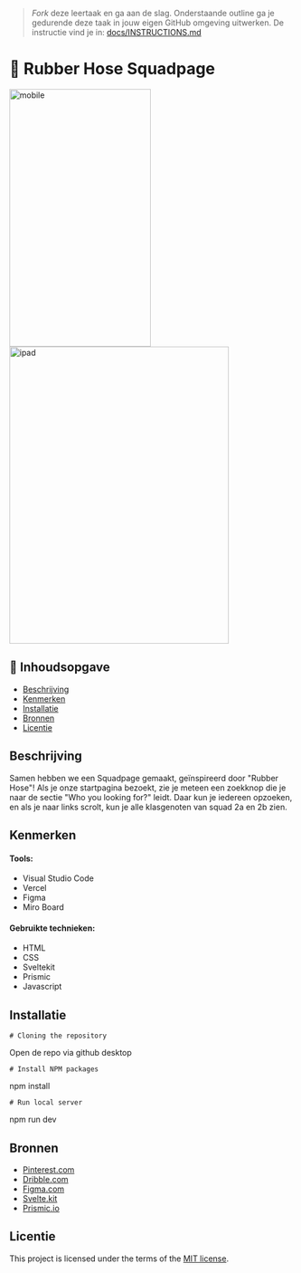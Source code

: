 > _Fork_ deze leertaak en ga aan de slag. Onderstaande outline ga je gedurende deze taak in jouw eigen GitHub omgeving uitwerken. De instructie vind je in: [docs/INSTRUCTIONS.md](docs/INSTRUCTIONS.md)

# 👀 Rubber Hose Squadpage 

 <img src="https://github.com/Tolga1999/your-tribe-for-life-squad-page/assets/112861555/27b61a64-db02-4741-9c2e-74b4d3109f0f" alt="mobile" width="250" height="455">
 
 <img src="https://github.com/Tolga1999/your-tribe-for-life-squad-page/assets/112861555/a9712103-f26e-4aa2-9ad7-e29441c96f49" alt="ipad" width="388" height="525">

## 📄 Inhoudsopgave

  * [Beschrijving](#beschrijving)
  * [Kenmerken](#kenmerken)
  * [Installatie](#installatie)
  * [Bronnen](#bronnen)
  * [Licentie](#licentie)

## Beschrijving
Samen hebben we een Squadpage gemaakt, geïnspireerd door "Rubber Hose"! Als je onze startpagina bezoekt, zie je meteen een zoekknop die je naar de sectie "Who you looking for?" leidt. Daar kun je iedereen opzoeken, en als je naar links scrolt, kun je alle klasgenoten van squad 2a en 2b zien.




<!---

<img width="530" alt="Screenshot 2023-09-22 at 09 59 26" src="https://github.com/Tolga1999/your-tribe-for-life-squad-page/assets/112861555/bfe88721-4ef4-4ab9-bcbb-6c1125be8f56">

Als je op iemand klikt, brengt het je naar de detailpagina van die persoon, waar je enkele van zijn of haar hobby's kunt lezen. 

<img width="530" alt="Screenshot 2023-09-22 at 10 03 24" src="https://github.com/Tolga1999/your-tribe-for-life-squad-page/assets/112861555/bcafce3e-f396-49c3-b4e7-1697c31c7a14">

Bekijk onze [website](https://main--timely-pie-c30ea8.netlify.app/) en [wiki](https://github.com/Tolga1999/your-tribe-for-life-squad-page/wiki)

--->

## Kenmerken

#### Tools:
* Visual Studio Code
* Vercel
* Figma
* Miro Board

#### Gebruikte technieken:
* HTML
* CSS
* Sveltekit
* Prismic
* Javascript

## Installatie

`# Cloning the repository`

Open de repo via github desktop

`# Install NPM packages`

npm install

`# Run local server`

npm run dev


## Bronnen
* [Pinterest.com](https://nl.pinterest.com/)
* [Dribble.com](https://dribbble.com/Marwahxx/collections/6784025-Rubber-Hose)
* [Figma.com](https://www.figma.com/file/lAsWm7xVXpMeN2DcTUPozN/Untitled?type=design&node-id=0-1&mode=design&t=7nFhMFQcl127rr3a-0)
* [Svelte.kit](https://kit.svelte.dev/)
* [Prismic.io](https://prismic.io/docs)


## Licentie

This project is licensed under the terms of the [MIT license](./LICENSE).
